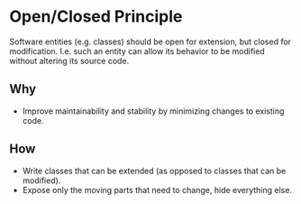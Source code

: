 Open/Closed Principle
===

Software entities (e.g. classes) should be open for extension, but closed for modification. I.e. such an entity can allow its behavior to be modified without altering its source code.

## Why
- Improve maintainability and stability by minimizing changes to existing code.

## How
- Write classes that can be extended (as opposed to classes that can be modified).
- Expose only the moving parts that need to change, hide everything else.